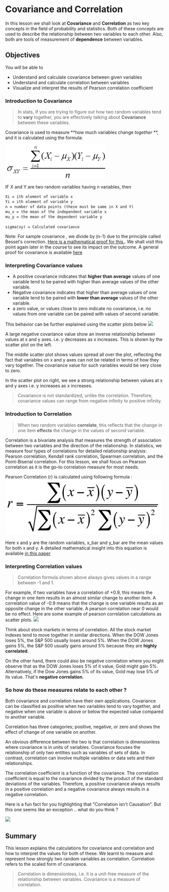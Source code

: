 
# Covariance and Correlation

In this lesson we shall look at **Covariance** and **Correlation** as two key concepts in the field of probability and statistics. Both of these concepts are used to describe the relationship between two variables to each other. Also, both are tools of measurement of **dependence** between variables.

## Objectives

You will be able to

* Understand and calculate covariance between given variables
* Understand and calculate correlation between variables
* Visualize and interpret the results of Pearson correlation coefficient  



### Introduction to Covariance 

>In stats, If you are trying to figure out how two random variables tend to **vary** together, you are effectively talking about **Covariance** between these variables. 

Covariance is used to measure **how much variables change *together* **, and it is calculated using the formula:

![](co-variance.jpg)




IF X and Y are two random variables having n variables, then 
```
Xi = ith element of variable x
Yi = ith element of variable y
n = number of data points (these must be same in X and Y)
mu_x = the mean of the independent variable x
mu_y = the mean of the dependent variable y

sigma(xy) = Calculated covariance
```

Note: For sample covariance , we divide by (n-1) due to the principle called Bessel's correction. [Here is a mathematical proof for this.](https://lazyprogrammer.me/covariance-matrix-divide-by-n-or-n-1/). We shall visit this point again later in the course to see its impact on the outcome. A general proof for covariance is available [here](https://math.tutorvista.com/statistics/covariance.html)

### Interpreting Covariance values 

* A positive covariance indicates that **higher than average** values of one variable tend to be paired with higher than average values of the other variable. 
* Negative covariance indicates that higher than average values of one variable tend to be paired with **lower than average** values of the other variable. 
* a zero value, or values close to zero indicate no covariance, i.e. no values from one variable can be paired with values of second variable. 

This behavior can be further explained using the scatter plots below
![](https://www.statisticshowto.datasciencecentral.com/wp-content/uploads/2013/12/g-covariance.gif)





A large negative covariance value show an inverse relationship between values at x and y axes. i.e. y decreases as x increases. This is shown by the scatter plot on the left. 

The middle scatter plot shows values spread all over the plot, reflecting the fact that variables on x and y axes can not be related in terms of how they vary together. The covariance value for such variables would be very close to zero. 

In the scatter plot on right, we see a strong relationship between values at x and y axes i.e. y increases as x increases. 

>Covariance is not standardized, unlike the correlation. Therefore, covariance values can range from negative infinity to positive infinity.

### Introduction to Correlation

>When two random variables **correlate**, this reflects that the change in one item **effects** the change in the values of second variable. 

Correlation is a bivariate analysis that measures the strength of association between two variables and the direction of the relationship. In statistics, we measure four types of correlations for detailed relationship analysis: Pearson correlation, Kendall rank correlation, Spearman correlation, and the Point-Biserial correlation. For this lesson, we shall focus on Pearson correlation as it is the go-to correlation measure for most needs. 

Pearson Correlation (r) is calculated using following formula :
![](correlation.png)



Here x and y are the random variables, x_bar and y_bar are the mean values for both x and y. A detailed mathematical insight into this equation is available [in this paper](http://www.hep.ph.ic.ac.uk/~hallg/UG_2015/Pearsons.pdf)

### Interpreting Correlation values

>Correlation formula shown above always gives values in a range between -1 and 1. 

For example, if two variables have a correlation of +0.9,  this means the change in one item results in an almost similar change to another item. A correlation value of -0.9 means that the change is one variable results as an opposite change in the other variable. A pearson correlation near 0 would be no effect. Here are some example of pearson correlation calculations as scatter plots. 
![](https://statistics.laerd.com/statistical-guides/img/pearson-2-small.png)

Think about stock markets in terms of correlation. All the stock market indexes tend to move together in similar directions. When the DOW Jones loses 5%, the S&P 500 usually loses around 5%. When the DOW Jones gains 5%, the S&P 500 usually gains around 5% because they are **highly correlated**.

On the other hand, there could also be negative correlation where you might observe that as the DOW Jones loses 5% of it value, Gold might gain 5%. Alternatively, if the Dow Jones gains 5% of its value, Gold may lose 5% of its value. That's **negative correlation**. 

### So how do these measures relate to each other ?

Both covariance and correlation have their own applications. Covariance can be classified as positive  when two variables tend to vary together, and negative when one variable is above or below the expected value compared to another variable. 

Correlation has three categories; positive, negative, or zero and shows the effect of change of one variable on another. 

An obvious difference between the two is that correlation is dimensionless where covariance is in units of variables. Covariance focuses the relationship of only two entities such as variables of sets of data. In contrast, correlation can involve multiple variables or data sets and their relationships. 

The correlation coefficient is a function of the covariance. The correlation coefficient is equal to the covariance divided by the product of the standard deviations of the variables. Therefore, a positive covariance always results in a positive correlation and a negative covariance always results in a negative correlation.

Here is a fun fact for you highlighting that "Correlation isn't Causation". But this one seems like an exception .. what do you think ?


![](http://www.tylervigen.com/chart-pngs/2.png)

## Summary
This lesson explains the calculations for covariance and correlation and how to interpret the values for both of these. We learnt to measure and represent how strongly two random variables as correlation. Correlation refers to the scaled form of covariance.

>Correlation is dimensionless, i.e. it is a unit-free measure of the relationship between variables. Covariance is a measure of correlation.
